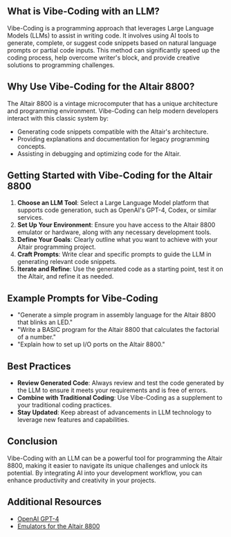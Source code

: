 ## What is Vibe-Coding with an LLM?

Vibe-Coding is a programming approach that leverages Large Language Models (LLMs) to assist in writing code. It involves using AI tools to generate, complete, or suggest code snippets based on natural language prompts or partial code inputs. This method can significantly speed up the coding process, help overcome writer's block, and provide creative solutions to programming challenges.

## Why Use Vibe-Coding for the Altair 8800?

The Altair 8800 is a vintage microcomputer that has a unique architecture and programming environment. Vibe-Coding can help modern developers interact with this classic system by:

- Generating code snippets compatible with the Altair's architecture.
- Providing explanations and documentation for legacy programming concepts.
- Assisting in debugging and optimizing code for the Altair.

## Getting Started with Vibe-Coding for the Altair 8800

1. **Choose an LLM Tool**: Select a Large Language Model platform that supports code generation, such as OpenAI's GPT-4, Codex, or similar services.
2. **Set Up Your Environment**: Ensure you have access to the Altair 8800 emulator or hardware, along with any necessary development tools.
3. **Define Your Goals**: Clearly outline what you want to achieve with your Altair programming project.
4. **Craft Prompts**: Write clear and specific prompts to guide the LLM in generating relevant code snippets.
5. **Iterate and Refine**: Use the generated code as a starting point, test it on the Altair, and refine it as needed.

## Example Prompts for Vibe-Coding

- "Generate a simple program in assembly language for the Altair 8800 that blinks an LED."
- "Write a BASIC program for the Altair 8800 that calculates the factorial of a number."
- "Explain how to set up I/O ports on the Altair 8800."

## Best Practices

- **Review Generated Code**: Always review and test the code generated by the LLM to ensure it meets your requirements and is free of errors.
- **Combine with Traditional Coding**: Use Vibe-Coding as a supplement to your traditional coding practices.
- **Stay Updated**: Keep abreast of advancements in LLM technology to leverage new features and capabilities.

## Conclusion

Vibe-Coding with an LLM can be a powerful tool for programming the Altair 8800, making it easier to navigate its unique challenges and unlock its potential. By integrating AI into your development workflow, you can enhance productivity and creativity in your projects.

## Additional Resources

- [OpenAI GPT-4](https://openai.com/research/gpt-4)
- [Emulators for the Altair 8800](https://www.pcjs.org/machines/altair/)
